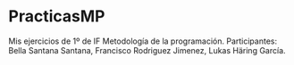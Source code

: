 # PracticasMP
Mis ejercicios de 1º de IF Metodología de la programación.
Participantes: Bella Santana Santana, Francisco Rodriguez Jimenez, Lukas Häring García.
